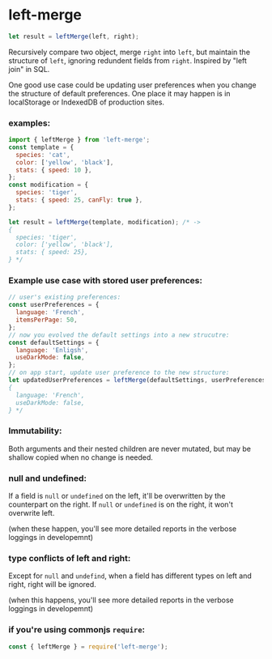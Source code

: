 # left-merge

```js
let result = leftMerge(left, right);
```

Recursively compare two object, merge `right` into `left`, but maintain the structure of `left`, ignoring redundent fields from `right`. Inspired by "left join" in SQL.

One good use case could be updating user preferences when you change the structure of default preferences. One place it may happen is in localStorage or IndexedDB of production sites.

### examples:

```js
import { leftMerge } from 'left-merge';
const template = {
  species: 'cat',
  color: ['yellow', 'black'],
  stats: { speed: 10 },
};
const modification = {
  species: 'tiger',
  stats: { speed: 25, canFly: true },
};

let result = leftMerge(template, modification); /* ->
{
  species: 'tiger',
  color: ['yellow', 'black'],
  stats: { speed: 25},
} */
```

### Example use case with stored user preferences:

```js
// user's existing preferences:
const userPreferences = {
  language: 'French',
  itemsPerPage: 50,
};
// now you evolved the default settings into a new strucutre:
const defaultSettings = {
  language: 'Enligsh',
  useDarkMode: false,
};
// on app start, update user preference to the new structure:
let updatedUserPreferences = leftMerge(defaultSettings, userPreferences); /* ->
{
  language: 'French',
  useDarkMode: false,
} */
```

### Immutability:

Both arguments and their nested children are never mutated, but may be shallow copied when no change is needed.

### null and undefined:

If a field is `null` or `undefined` on the left, it'll be overwritten by the counterpart on the right. If `null` or `undefined` is on the right, it won't overwrite left.

(when these happen, you'll see more detailed reports in the verbose loggings in developemnt)

### type conflicts of left and right:

Except for `null` and `undefind`, when a field has different types on left and right, right will be ignored.

(when this happens, you'll see more detailed reports in the verbose loggings in developemnt)

### if you're using commonjs `require`:

```js
const { leftMerge } = require('left-merge');
```
